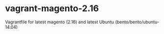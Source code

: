 # vagrant-magento-2.16
Vagrantfile for latest magento (2.16) and latest Ubuntu (bento/bento/ubuntu-14.04)
